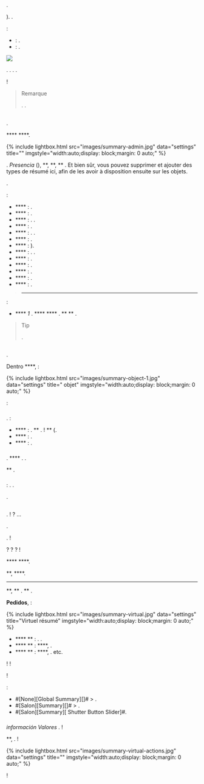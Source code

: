 # 

## 

.

). .

 :

-  : .
-  : .

![](images/summary-intro.gif)

. . . .

 !

> Remarque
>
> . .

## 

.

 ****  ****.

{% include lightbox.html src="images/summary-admin.jpg" data="settings" title="" imgstyle="width:auto;display: block;margin: 0 auto;" %}

.  *Presencia* (), **, **, ** . Et bien sûr, vous pouvez supprimer et ajouter des types de résumé ici, afin de les avoir à disposition ensuite sur les objets.

.

:

- **** : .
- **** : .
- **** : . .
- **** : .
- **** : . .
- **** : .
- **** : ).
- **** : . .
- **** : .
- **** : .
- **** : .
- **** : .
- **** : .

>****
>
>

 :

-  ****  *1* .  ****  **** .  **  ** .

> Tip
>
> .


## 

.

Dentro ****,  :

{% include lightbox.html src="images/summary-object-1.jpg" data="settings" title=" objet" imgstyle="width:auto;display: block;margin: 0 auto;" %}

 :

### 

.  :

- **** : .  ** .  !  ** (.
- **** : .
- **** : .

### 

.  **** . .

 ** .

### 

 : . .

.

## 

 [](https://market.jeedom.com/index.php?v=d&p=market_display&id=21) . !  ?  ...

.

.  !

 ?  ?  ?  !

 ****  ****.

 **,  ****.

 ****

 **,  ** .  ** .

 **Pedidos**,  :

{% include lightbox.html src="images/summary-virtual.jpg" data="settings" title="Virtuel résumé" imgstyle="width:auto;display: block;margin: 0 auto;" %}

-  **** ** : . .
-  **** ** :  ****, .
-  **** ** :  ****, .
etc.

 !  !

 !

 :

- #[None][Global Summary][]# > .
- #[Salon][Summary][]# > .
- #[Salon][Summary][ Shutter Button Slider]#.

### 

 *información*  *Valores* .  !

 **, .  !

{% include lightbox.html src="images/summary-virtual-actions.jpg" data="settings" title="" imgstyle="width:auto;display: block;margin: 0 auto;" %}


 !

